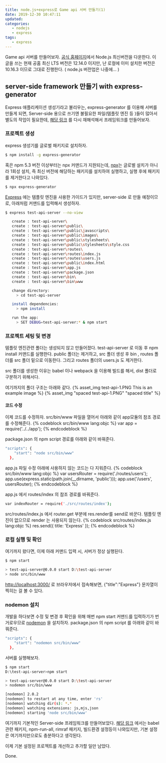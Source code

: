 ```yaml
---
title: node.js+express로 Game api 서버 만들기(1)
date: 2019-12-30 10:47:11
updated:
categories:
   - nodejs
   - express
tags:
   - express
---
```


Game api 서버를 만들어보자.
[공식 홈페이지](https://nodejs.org/ko/)에서 Node.js 최신버전을 다운한다.
이 글을 쓰는 현재 공홈 최신 LTS 버전은 12.14.0 이지만,
난 로컬에 이미 설치한 버전은 10.16.3 이므로 그대로 진행한다.
( node.js 버전업은 나중에... )

<!-- more -->
<!-- toc -->

## server-side framework 만들기 with express-generator

Express 애플리케이션 생성기라고 불리우는, express-generator 를 이용해 서버를 만들게 되면,
Server-side 용으로 쓰기엔 불필요한 파일(템플릿 엔진 등 )들이 많아서 별도의 작업이 필요한데,
[해당 링크](https://www.freecodecamp.org/news/how-to-enable-es6-and-beyond-syntax-with-node-and-express-68d3e11fe1ab/) 를 다시 재해석해서 프레임워크를 만들어보자.

### 프로젝트 생성

express 생성기를 글로벌 패키지로 설치하자.
``` bash
$ npm install -g express-generator
```
혹은 npm 5.3 버전 이상부터는 npx 커맨드가 지원되는데,
[npx](https://geonlee.tistory.com/32)는 글로벌 설치가 아니라 1회성 설치,
즉 최신 버전에 해당하는 패키지를 설치하여 실행하고, 실행 후에 패키지를 제거한다고 나와있다.
``` bash
$ npx express-generator
```

[Express](https://expressjs.com/ko/starter/generator.html) 에는 템플릿 엔진을 사용한 가이드가 있지만,
server-side 로 만들 예정이므로, 아래처럼 커맨드를 입력해서 생성하자.
``` bash
$ express test-api-server --no-view

   create : test-api-server\
   create : test-api-server\public\
   create : test-api-server\public\javascripts\
   create : test-api-server\public\images\     
   create : test-api-server\public\stylesheets\
   create : test-api-server\public\stylesheets\style.css
   create : test-api-server\routes\
   create : test-api-server\routes\index.js
   create : test-api-server\routes\users.js
   create : test-api-server\public\index.html
   create : test-api-server\app.js
   create : test-api-server\package.json
   create : test-api-server\bin\
   create : test-api-server\bin\www

   change directory:
     > cd test-api-server

   install dependencies:
     > npm install

   run the app:
     > SET DEBUG=test-api-server:* & npm start

```

### 프로젝트 세팅 및 변경
템플릿 엔진관련 폴더는 생성되지 않고 만들어졌다.
test-api-server 로 이동 후 npm install 커맨드를 실행한다.
public 폴더는 제거하고, src 폴더 생성 후 bin , routes 폴더를 src 폴더 밑으로 이동한다.
그리고 routes 폴더의 users.js 도 제거한다.

src 폴더를 생성한 이유는 babel 이나 webpack 을 이용해 빌드를 해서, 
dist 폴더로 구분하기 위해서다.

여기까지의 폴더 구조는 아래와 같다.
{% asset_img test-api-1.PNG This is an example image %}
{% asset_img "spaced test-api-1.PNG" "spaced title" %}

#### 코드 수정
이제 코드를 수정하자. 
src/bin/www 파일을 열어서 아래와 같이 app모듈의 참조 경로를 수정해준다.
{% codeblock src/bin/www lang:objc %}
var app = require('../../app');
{% endcodeblock %}

package.json 의 npm script 경로를 아래와 같이 바꿔준다.
``` bash
"scripts": {
    "start": "node src/bin/www"
  },
```
app.js 파일 수정
아래에 사용하지 않는 코드는 다 지워준다.
{% codeblock src/bin/www lang:objc %}
var usersRouter = require('./routes/users');
app.use(express.static(path.join(__dirname, 'public')));
app.use('/users', usersRouter);
{% endcodeblock %}

app.js 에서 routes/index 의 참조 경로를 바꿔준다.
``` bash
var indexRouter = require('./src/routes/index');
```

src/routes/index.js 에서 router.get 부분에 res.render를 send로 바꾼다.
템플릿 엔진이 없으므로 render 는 사용되지 않는다.
{% codeblock src/routes/index.js lang:objc %}
res.send({ title: 'Express' });
{% endcodeblock %}
 
### 로컬 실행 및 확인

여기까지 왔다면, 이제 아래 커맨드 입력 시, 서버가 정상 실행된다.

``` bash
$ npm start

> test-api-server@0.0.0 start D:\test-api-server
> node src/bin/www
```

[http://localhost:3000/](http://localhost:3000/) 로 브라우저에서 접속해보면,
{"title":"Express"} 문자열이 찍히는 걸 볼 수 있다.

### nodemon 설치
개발을 하다보면 수정 및 변경 후 확인을 위해 매번 npm start 커맨드를 입력하기가 번거로우므로
[nodemon](https://akanamed.github.io/2019/12/27/VSCode%EC%97%90%EC%84%9C-Node-js-%EB%94%94%EB%B2%84%EA%B9%85%ED%95%98%EA%B8%B0/#nodemon-%EC%9D%84-%EC%9D%B4%EC%9A%A9%ED%95%9C-%EB%94%94%EB%B2%84%EA%B7%B8-%EC%84%A4%EC%A0%95) 을 설치하자.
package.json 의 npm script 를 아래와 같이 바꿔준다.
``` bash
"scripts": {
    "start": "nodemon src/bin/www"
  },
```

서버를 실행해보자.
``` bash
$ npm start
D:\test-api-server>npm start

> test-api-server@0.0.0 start D:\test-api-server
> nodemon src/bin/www

[nodemon] 2.0.2
[nodemon] to restart at any time, enter 'rs'
[nodemon] watching dir(s): *.*
[nodemon] watching extensions: js,mjs,json
[nodemon] starting 'node src/bin/www'
```

여기까지 기본적인 Server-side 프레임워크를 만들어보았다.
[해당 링크](https://www.freecodecamp.org/news/how-to-enable-es6-and-beyond-syntax-with-node-and-express-68d3e11fe1ab/) 에서는 babel관련 패키지, npm-run-all, rimraf 패키지, 빌드환경 설정등이 나와있지만, 기본 설정은 여기까지만으로도 충분하다고 생각된다.

이제 기본 설정된 프로젝트를 개선하고 추가할 일만 남았다.

Done.

